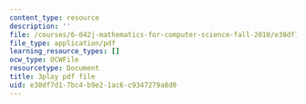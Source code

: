 ```yaml
---
content_type: resource
description: ''
file: /courses/6-042j-mathematics-for-computer-science-fall-2010/e38df7d17bc4b9e21ac6c9347279a8d0_SmFwFdESMHI.pdf
file_type: application/pdf
learning_resource_types: []
ocw_type: OCWFile
resourcetype: Document
title: 3play pdf file
uid: e38df7d1-7bc4-b9e2-1ac6-c9347279a8d0
---
```

